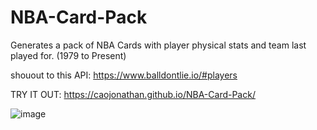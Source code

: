 # NBA-Card-Pack
Generates a pack of NBA Cards with player physical stats and team last played for. (1979 to Present)

shouout to this API: https://www.balldontlie.io/#players

TRY IT OUT: https://caojonathan.github.io/NBA-Card-Pack/


![image](https://user-images.githubusercontent.com/69479285/148426420-eb3f8b88-ad5b-4ab7-913c-3ea99d2ecb16.png)

